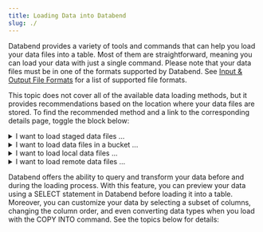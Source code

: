 ```yaml
---
title: Loading Data into Databend
slug: ./
---
```


Databend provides a variety of tools and commands that can help you load your data files into a table. Most of them are straightforward, meaning you can load your data with just a single command. Please note that your data files must be in one of the formats supported by Databend. See [Input & Output File Formats](../../13-sql-reference/50-file-format-options.md) for a list of supported file formats.

This topic does not cover all of the available data loading methods, but it provides recommendations based on the location where your data files are stored. To find the recommended method and a link to the corresponding details page, toggle the block below:

<details>
  <summary>I want to load staged data files ...</summary>
  <div>
    <div>If you have data files in an internal/external stage or the user stage, Databend recommends that you load them using the COPY INTO command. The COPY INTO command is a powerful tool that can load large amounts of data quickly and efficiently.</div>
    <br/>
    <div>To learn more about using the COPY INTO command to load data from a stage, check out the <a href="stage">Loading from a Stage</a> page. This page includes detailed tutorials that show you how to use the command to load data from a sample file in an internal/external stage or the user stage.</div>
  </div>
</details>

<details>
  <summary>I want to load data files in a bucket ...</summary>
  <div>
    <div>If you have data files in a bucket or container on your object storage, such as Amazon S3, Google Cloud Storage, and Microsoft Azure, Databend recommends that you load them using the COPY INTO command. The COPY INTO command is a powerful tool that can load large amounts of data quickly and efficiently.</div>
    <br/>
    <div>To learn more about using the COPY INTO command to load data from a bucket or container, check out the <a href="s3">Loading from a Bucket</a> page. This page includes a tutorial that shows you how to use the command to load data from a sample file in an Amazon S3 Bucket.</div>
  </div>
</details>

<details>
  <summary>I want to load local data files ...</summary>
  <div>
    <div>If you have data files in your local system, Databend recommends that you load them using <a href="https://github.com/datafuselabs/BendSQL">BendSQL</a>, the Databend native CLI tool, allowing you to establish a connection with Databend and execute queries directly from a CLI window.</div>
    <br/>
    <div>To learn more about using BendSQL to load your local data files, check out the <a href="local">Loading from a Local File</a> page. This page includes tutorials that show you how to use the tool to load data from a local sample file.</div>
  </div>
</details>

<details>
  <summary>I want to load remote data files ...</summary>
  <div>
    <div>If you have remote data files, Databend recommends that you load them using the COPY INTO command. The COPY INTO command is a powerful tool that can load large amounts of data quickly and efficiently.</div>
    <br/>
    <div>To learn more about using the COPY INTO command to load remote data files, check out the <a href="http">Loading from a Remote File</a> page. This page includes a tutorial that shows you how to use the command to load data from a remote sample file.</div>
  </div>
</details>

Databend offers the ability to query and transform your data before and during the loading process. With this feature, you can preview your data using a SELECT statement in Databend before loading it into a table. Moreover, you can customize your data by selecting a subset of columns, changing the column order, and even converting data types when you load with the COPY INTO command. See the topics below for details:

